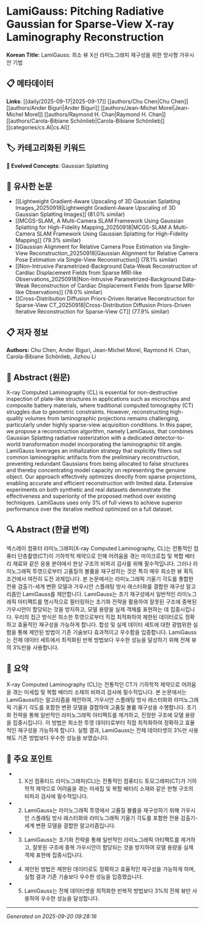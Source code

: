 # LamiGauss: Pitching Radiative Gaussian for Sparse-View X-ray Laminography Reconstruction

**Korean Title:** LamiGauss: 희소 뷰 X선 라미노그래피 재구성을 위한 방사형 가우시안 기법

## 📋 메타데이터

**Links**: [[daily/2025-09-17|2025-09-17]] [[authors/Chu Chen|Chu Chen]] [[authors/Ander Biguri|Ander Biguri]] [[authors/Jean-Michel Morel|Jean-Michel Morel]] [[authors/Raymond H. Chan|Raymond H. Chan]] [[authors/Carola-Bibiane Schönlieb|Carola-Bibiane Schönlieb]] [[categories/cs.AI|cs.AI]]

## 🏷️ 카테고리화된 키워드
**🚀 Evolved Concepts**: Gaussian Splatting

## 🔗 유사한 논문
- [[Lightweight Gradient-Aware Upscaling of 3D Gaussian Splatting Images_20250918|Lightweight Gradient-Aware Upscaling of 3D Gaussian Splatting Images]] (81.0% similar)
- [[MCGS-SLAM_ A Multi-Camera SLAM Framework Using Gaussian Splatting for High-Fidelity Mapping_20250918|MCGS-SLAM A Multi-Camera SLAM Framework Using Gaussian Splatting for High-Fidelity Mapping]] (79.3% similar)
- [[Gaussian Alignment for Relative Camera Pose Estimation via Single-View Reconstruction_20250918|Gaussian Alignment for Relative Camera Pose Estimation via Single-View Reconstruction]] (78.1% similar)
- [[Non-Intrusive Parametrized-Background Data-Weak Reconstruction of Cardiac Displacement Fields from Sparse MRI-like Observations_20250918|Non-Intrusive Parametrized-Background Data-Weak Reconstruction of Cardiac Displacement Fields from Sparse MRI-like Observations]] (78.0% similar)
- [[Cross-Distribution Diffusion Priors-Driven Iterative Reconstruction for Sparse-View CT_20250918|Cross-Distribution Diffusion Priors-Driven Iterative Reconstruction for Sparse-View CT]] (77.9% similar)

## 📋 저자 정보

**Authors:** Chu Chen, Ander Biguri, Jean-Michel Morel, Raymond H. Chan, Carola-Bibiane Schönlieb, Jizhou Li

## 📄 Abstract (원문)

X-ray Computed Laminography (CL) is essential for non-destructive inspection
of plate-like structures in applications such as microchips and composite
battery materials, where traditional computed tomography (CT) struggles due to
geometric constraints. However, reconstructing high-quality volumes from
laminographic projections remains challenging, particularly under highly
sparse-view acquisition conditions. In this paper, we propose a reconstruction
algorithm, namely LamiGauss, that combines Gaussian Splatting radiative
rasterization with a dedicated detector-to-world transformation model
incorporating the laminographic tilt angle. LamiGauss leverages an
initialization strategy that explicitly filters out common laminographic
artifacts from the preliminary reconstruction, preventing redundant Gaussians
from being allocated to false structures and thereby concentrating model
capacity on representing the genuine object. Our approach effectively optimizes
directly from sparse projections, enabling accurate and efficient
reconstruction with limited data. Extensive experiments on both synthetic and
real datasets demonstrate the effectiveness and superiority of the proposed
method over existing techniques. LamiGauss uses only 3$\%$ of full views to
achieve superior performance over the iterative method optimized on a full
dataset.

## 🔍 Abstract (한글 번역)

엑스레이 컴퓨터 라미노그래피(X-ray Computed Laminography, CL)는 전통적인 컴퓨터 단층촬영(CT)이 기하학적 제약으로 인해 어려움을 겪는 마이크로칩 및 복합 배터리 재료와 같은 응용 분야에서 판상 구조의 비파괴 검사를 위해 필수적입니다. 그러나 라미노그래픽 투영으로부터 고품질의 볼륨을 재구성하는 것은 특히 매우 희소한 뷰 획득 조건에서 여전히 도전 과제입니다. 본 논문에서는 라미노그래픽 기울기 각도를 통합한 전용 검출기-세계 변환 모델과 가우시안 스플래팅 방사 래스터화를 결합한 재구성 알고리즘인 LamiGauss를 제안합니다. LamiGauss는 초기 재구성에서 일반적인 라미노그래픽 아티팩트를 명시적으로 필터링하는 초기화 전략을 활용하여 잘못된 구조에 중복된 가우시안이 할당되는 것을 방지하고, 모델 용량을 실제 객체를 표현하는 데 집중시킵니다. 우리의 접근 방식은 희소한 투영으로부터 직접 최적화하여 제한된 데이터로도 정확하고 효율적인 재구성을 가능하게 합니다. 합성 및 실제 데이터 세트에 대한 광범위한 실험을 통해 제안된 방법이 기존 기술보다 효과적이고 우수함을 입증합니다. LamiGauss는 전체 데이터 세트에서 최적화된 반복 방법보다 우수한 성능을 달성하기 위해 전체 뷰의 3%만을 사용합니다.

## 📝 요약

X-ray Computed Laminography (CL)는 전통적인 CT가 기하학적 제약으로 어려움을 겪는 미세칩 및 복합 배터리 소재의 비파괴 검사에 필수적입니다. 본 논문에서는 LamiGauss라는 알고리즘을 제안하여, 가우시안 스플래팅 방사 래스터화와 라미노그래픽 기울기 각도를 포함한 변환 모델을 결합하여 고품질 볼륨 재구성을 수행합니다. 초기화 전략을 통해 일반적인 라미노그래픽 아티팩트를 제거하고, 진정한 구조에 모델 용량을 집중시킵니다. 이 방법은 희소한 투영 데이터로부터 직접 최적화하여 정확하고 효율적인 재구성을 가능하게 합니다. 실험 결과, LamiGauss는 전체 데이터셋의 3%만 사용해도 기존 방법보다 우수한 성능을 보였습니다.

## 🎯 주요 포인트

- 1. X선 컴퓨티드 라미노그래피(CL)는 전통적인 컴퓨티드 토모그래피(CT)가 기하학적 제약으로 어려움을 겪는 미세칩 및 복합 배터리 소재와 같은 판형 구조의 비파괴 검사에 필수적입니다.

- 2. LamiGauss는 라미노그래픽 투영에서 고품질 볼륨을 재구성하기 위해 가우시안 스플래팅 방사 래스터화와 라미노그래픽 기울기 각도를 포함한 전용 검출기-세계 변환 모델을 결합한 알고리즘입니다.

- 3. LamiGauss는 초기화 전략을 통해 일반적인 라미노그래픽 아티팩트를 제거하고, 잘못된 구조에 중복 가우시안이 할당되는 것을 방지하여 모델 용량을 실제 객체 표현에 집중시킵니다.

- 4. 제안된 방법은 제한된 데이터로도 정확하고 효율적인 재구성을 가능하게 하며, 실험 결과 기존 기술보다 우수한 성능을 입증했습니다.

- 5. LamiGauss는 전체 데이터셋을 최적화한 반복적 방법보다 3%의 전체 뷰만 사용하여 우수한 성능을 달성합니다.

---

*Generated on 2025-09-20 09:28:16*